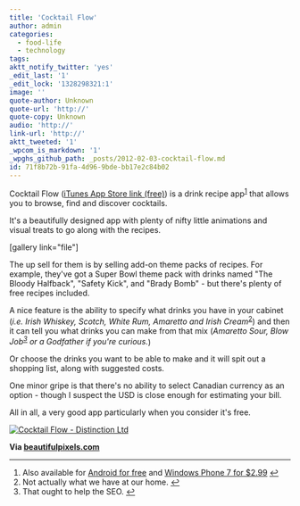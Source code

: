 ```yaml
---
title: 'Cocktail Flow'
author: admin
categories:
  - food-life
  - technology
tags: 
aktt_notify_twitter: 'yes'
_edit_last: '1'
_edit_lock: '1328298321:1'
image: ''
quote-author: Unknown
quote-url: 'http://'
quote-copy: Unknown
audio: 'http://'
link-url: 'http://'
aktt_tweeted: '1'
_wpcom_is_markdown: '1'
_wpghs_github_path: _posts/2012-02-03-cocktail-flow.md
id: 71f8b72b-91fa-4d96-9bde-bb17e2c84b02
---
```

<p>Cocktail Flow (<a href="http://click.linksynergy.com/fs-bin/stat?id=6PFrOqNV4B8&offerid=146261&type=3&subid=0&tmpid=1826&RD_PARM1=http%253A%252F%252Fitunes.apple.com%252Fca%252Fapp%252Fcocktail-flow%252Fid486811622%253Fmt%253D8%2526uo%253D4%2526partnerId%253D30" target="itunes_store">iTunes App Store link (free)</a>) is a drink recipe app<sup id="fnref-20054:1"><a href="#fn-20054:1" rel="footnote">1</a></sup> that allows you to browse, find and discover cocktails.</p>
<p>It's a beautifully designed app with plenty of nifty little animations and visual treats to go along with the recipes.</p>
<p>[gallery link="file"]</p>
<p>The up sell for them is by selling add-on theme packs of recipes. For example, they've got a Super Bowl theme pack with drinks named "The Bloody Halfback", "Safety Kick", and "Brady Bomb" - but there's plenty of free recipes included.</p>
<p>A nice feature is the ability to specify what drinks you have in your cabinet (<em>i.e. Irish Whiskey, Scotch, White Rum, Amaretto and Irish Cream</em><sup id="fnref-20054:2"><a href="#fn-20054:2" rel="footnote">2</a></sup>) and then it can tell you what drinks you can make from that mix (<em>Amaretto Sour, Blow Job<sup id="fnref-20054:3"><a href="#fn-20054:3" rel="footnote">3</a></sup> or a Godfather if you're curious.</em>)</p>
<p>Or choose the drinks you want to be able to make and it will spit out a shopping list, along with suggested costs.</p>
<p>One minor gripe is that there's no ability to select Canadian currency as an option - though I suspect the USD is close enough for estimating your bill.</p>
<p>All in all, a very good app particularly when you consider it's free.</p>
<p><a href="http://click.linksynergy.com/fs-bin/stat?id=6PFrOqNV4B8&offerid=146261&type=3&subid=0&tmpid=1826&RD_PARM1=http%253A%252F%252Fitunes.apple.com%252Fca%252Fapp%252Fcocktail-flow%252Fid486811622%253Fmt%253D8%2526uo%253D4%2526partnerId%253D30" target="itunes_store"><img src="http://r.mzstatic.com/images/web/linkmaker/badge_appstore-lrg.gif" alt="Cocktail Flow - Distinction Ltd" style="border: 0;"/></a></p>
<p><strong>Via <a href="http://beautifulpixels.com/iphone/cocktail-flow-picking-your-drink-was-never-this-beautiful/">beautifulpixels.com</a></strong></p>
<div class="footnotes">
<hr />
<ol>
<li id="fn-20054:1">
Also available for <a href="https://market.android.com/details?id=hu.distinction.cflow">Android for free</a> and <a href="http://www.windowsphone.com/en-US/apps/ddd1ad08-d9d5-df11-a844-00237de2db9e">Windows Phone 7 for $2.99</a>&#160;<a href="#fnref-20054:1" rev="footnote">&#8617;</a>
</li>
<li id="fn-20054:2">
Not actually what we have at our home.&#160;<a href="#fnref-20054:2" rev="footnote">&#8617;</a>
</li>
<li id="fn-20054:3">
That ought to help the SEO.&#160;<a href="#fnref-20054:3" rev="footnote">&#8617;</a>
</li>
</ol>
</div>
